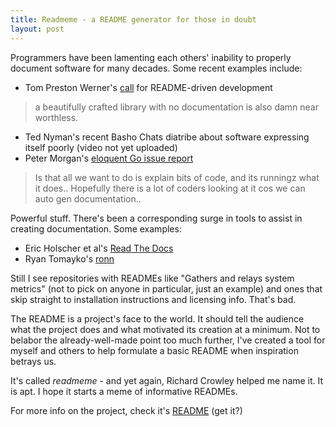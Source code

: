 ```yaml
---
title: Readmeme - a README generator for those in doubt
layout: post
---
```


Programmers have been lamenting each others' inability to properly document software for many decades. Some recent examples include:

* Tom Preston Werner's [call](http://tom.preston-werner.com/2010/08/23/readme-driven-development.html) for README-driven development
> a beautifully crafted library with no documentation is also damn near worthless.
* Ted Nyman's recent Basho Chats diatribe about software expressing itself poorly (video not yet uploaded)
* Peter Morgan's [eloquent Go issue report](https://code.google.com/p/go/issues/detail?id=5107)
> Is that all we want to do is explain bits of code, and its runningz what it does..
> Hopefully there is a lot of coders looking at it cos we can auto gen documentation..

Powerful stuff. There's been a corresponding surge in tools to assist in creating documentation. Some examples:

* Eric Holscher et al's [Read The Docs](https://readthedocs.org/)
* Ryan Tomayko's [ronn](https://github.com/rtomayko/ronn#readme)

Still I see repositories with READMEs like "Gathers and relays system metrics" (not to pick on anyone in particular, just an example) and ones that skip straight to installation instructions and licensing info. That's bad.

The README is a project's face to the world. It should tell the audience what the project does and what motivated its creation at a minimum. Not to belabor the already-well-made point too much further, I've created a tool for myself and others to help formulate a basic README when inspiration betrays us.

It's called *readmeme* - and yet again, Richard Crowley helped me name it. It is apt. I hope it starts a meme of informative READMEs.

For more info on the project, check it's [README](https://github.com/mihasya/readmeme#readme) (get it?)
